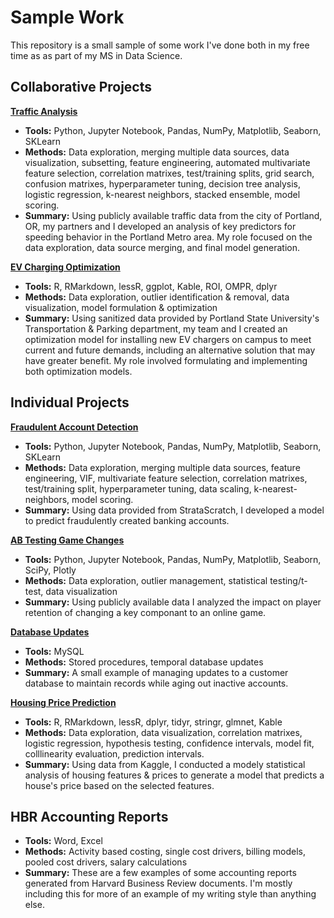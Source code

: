 # Sample Work

This repository is a small sample of some work I've done both in my free time as as part of my MS in Data Science. 
 
## Collaborative Projects

**[Traffic Analysis](Traffic_Analysis/Traffic_Analysis.md)**

- **Tools:** Python, Jupyter Notebook, Pandas, NumPy, Matplotlib, Seaborn, SKLearn
- **Methods:** Data exploration, merging multiple data sources, data visualization, subsetting, feature engineering, automated multivariate feature selection, correlation matrixes, test/training splits, grid search, confusion matrixes, hyperparameter tuning, decision tree analysis, logistic regression, k-nearest neighbors, stacked ensemble, model scoring. 
- **Summary:** Using publicly available traffic data from the city of Portland, OR, my partners and I developed an analysis of key predictors for speeding behavior in the Portland Metro area. My role focused on the data exploration, data source merging, and final model generation. 

**[EV Charging Optimization](EV_Charging_Optimization/EV_Charging_Optimization.md)**

- **Tools:** R, RMarkdown, lessR, ggplot, Kable, ROI, OMPR, dplyr
- **Methods:** Data exploration, outlier identification & removal, data visualization, model formulation & optimization
- **Summary:** Using sanitized data provided by Portland State University's Transportation & Parking department, my team and I created an optimization model for installing new EV chargers on campus to meet current and future demands, including an alternative solution that may have greater benefit. My role involved formulating and implementing both optimization models.  

## Individual Projects

**[Fraudulent Account Detection](Fraudulent_Acct_Detection/Fraudulent_Acct_Detection.md)**

- **Tools:** Python, Jupyter Notebook, Pandas, NumPy, Matplotlib, Seaborn, SKLearn
- **Methods:** Data exploration, merging multiple data sources, feature engineering, VIF, multivariate feature selection, correlation matrixes, test/training split, hyperparameter tuning, data scaling, k-nearest-neighbors, model scoring.   
- **Summary:** Using data provided from StrataScratch, I developed a model to predict fraudulently created banking accounts.

**[AB Testing Game Changes](Game_AB_Testing/Game_AB_Testing.md)**

- **Tools:** Python, Jupyter Notebook, Pandas, NumPy, Matplotlib, Seaborn, SciPy, Plotly
- **Methods:** Data exploration, outlier management, statistical testing/t-test, data visualization
- **Summary:** Using publicly available data I analyzed the impact on player retention of changing a key componant to an online game. 

**[Database Updates](Database_Updates/Database_Updates.md)**

- **Tools:** MySQL
- **Methods:** Stored procedures, temporal database updates
- **Summary:** A small example of managing updates to a customer database to maintain records while aging out inactive accounts. 

**[Housing Price Prediction](Housing_Price_Prediction/Housing_Price_Prediction.md)**

- **Tools:** R, RMarkdown, lessR, dplyr, tidyr, stringr, glmnet, Kable
- **Methods:** Data exploration, data visualization, correlation matrixes, logistic regression, hypothesis testing, confidence intervals, model fit, colllinearity evaluation, prediction intervals. 
- **Summary:** Using data from Kaggle, I conducted a modely statistical analysis of housing features & prices to generate a model that predicts a house's price based on the selected features. 

## HBR Accounting Reports

- **Tools:** Word, Excel
- **Methods:** Activity based costing, single cost drivers, billing models, pooled cost drivers, salary calculations
- **Summary:** These are a few examples of some accounting reports generated from Harvard Business Review documents. I'm mostly including this for more of an example of my writing style than anything else.  
